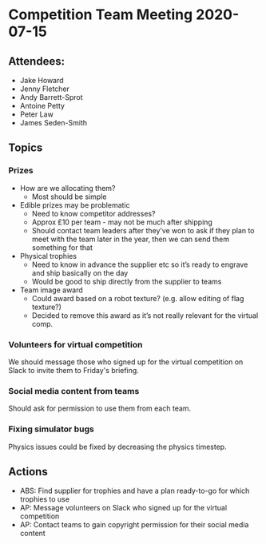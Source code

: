 # Competition Team Meeting 2020-07-15

## Attendees:

- Jake Howard
- Jenny Fletcher
- Andy Barrett-Sprot
- Antoine Petty
- Peter Law
- James Seden-Smith

## Topics

### Prizes

- How are we allocating them?
	- Most should be simple
- Edible prizes may be problematic
	- Need to know competitor addresses?
	- Approx £10 per team - may not be much after shipping
	- Should contact team leaders after they’ve won to ask if they plan to meet with the team later in the year, then we can send them something for that
- Physical trophies
	- Need to know in advance the supplier etc so it’s ready to engrave and ship basically on the day
	- Would be good to ship directly from the supplier to teams
- Team image award
	- Could award based on a robot texture? (e.g. allow editing of flag texture?)
	- Decided to remove this award as it’s not really relevant for the virtual comp.

### Volunteers for virtual competition

We should message those who signed up for the virtual competition on Slack to invite them to Friday's briefing.

### Social media content from teams

Should ask for permission to use them from each team.

### Fixing simulator bugs

Physics issues could be fixed by decreasing the physics timestep.


## Actions

 * ABS: Find supplier for trophies and have a plan ready-to-go for which trophies to use
 * AP: Message volunteers on Slack who signed up for the virtual competition
 * AP: Contact teams to gain copyright permission for their social media content
